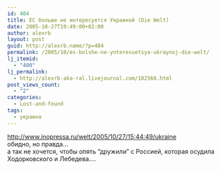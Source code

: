 ```yaml
---
id: 404
title: ЕС больше не интересуется Украиной (Die Welt)
date: 2005-10-27T19:49:00+02:00
author: alexrb
layout: post
guid: http://alexrb.name/?p=404
permalink: /2005/10/es-bolshe-ne-ynteresuetsya-ukraynoj-die-welt/
lj_itemid:
  - "400"
lj_permalink:
  - http://alexrb-aka-ral.livejournal.com/102568.html
post_views_count:
  - "2"
categories:
  - Lost-and-found
tags:
  - украина
---
```

http://www.inopressa.ru/welt/2005/10/27/15:44:49/ukraine  
обидно, но правда&#8230;  
а так не хочется, чтобы опять &#8220;дружили&#8221; с Россией, которая осудила Ходорковского и Лебедева&#8230;.